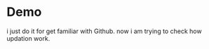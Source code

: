 # Demo
 i just do it for get familiar with Github.
 now i am trying to check how updation work.
 
  
